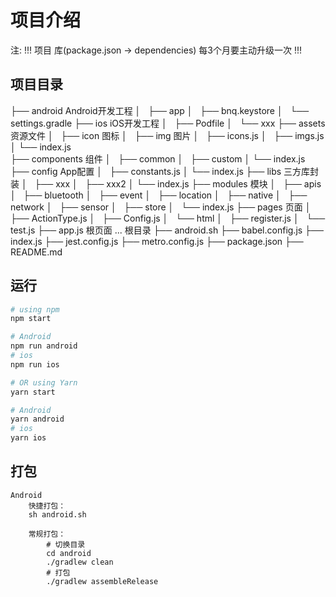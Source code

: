 # 项目介绍

注: !!! 项目 库(package.json -> dependencies) 每3个月要主动升级一次 !!!

## 项目目录

├── android                       Android开发工程
│   ├── app
│   ├── bnq.keystore
│   └── settings.gradle
├── ios                           iOS开发工程
│   ├── Podfile
│   └── xxx
├── assets                        资源文件
│   ├── icon                       图标
│   ├── img                        图片
│   ├── icons.js
│   ├── imgs.js              
│   └── index.js            
├── components                    组件
│   ├── common
│   ├── custom
│   └── index.js
├── config                        App配置
│   ├── constants.js
│   └── index.js
├── libs                          三方库封装
│   ├── xxx
│   ├── xxx2
│   └── index.js
├── modules                       模块
│   ├── apis
│   ├── bluetooth
│   ├── event
│   ├── location
│   ├── native
│   ├── network
│   ├── sensor
│   ├── store
│   └── index.js
├── pages                         页面
│   ├── ActionType.js
│   ├── Config.js
│   └── html
│       ├── register.js
│       └── test.js
├── app.js                        根页面
...                               根目录
├── android.sh
├── babel.config.js
├── index.js
├── jest.config.js
├── metro.config.js
├── package.json
├── README.md

## 运行
```bash
# using npm
npm start

# Android
npm run android
# ios
npm run ios

# OR using Yarn
yarn start

# Android
yarn android
# ios
yarn ios
```

## 打包

```
Android 
    快捷打包： 
    sh android.sh

    常规打包：
        # 切换目录
        cd android
        ./gradlew clean
        # 打包
        ./gradlew assembleRelease

```